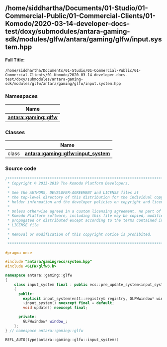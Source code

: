 

## /home/siddhartha/Documents/01-Studio/01-Commercial-Public/01-Commercial-Clients/01-Komodo/2020-03-14-developer-docs-test/doxy/submodules/antara-gaming-sdk/modules/glfw/antara/gaming/glfw/input.system.hpp

#### Full Title:
```
/home/siddhartha/Documents/01-Studio/01-Commercial-Public/01-Commercial-Clients/01-Komodo/2020-03-14-developer-docs-test/doxy/submodules/antara-gaming-sdk/modules/glfw/antara/gaming/glfw/input.system.hpp
```







### Namespaces

| Name           |
| -------------- |
| **[antara::gaming::glfw](Namespaces/namespaceantara_1_1gaming_1_1glfw.md)**  |

### Classes

|                | Name           |
| -------------- | -------------- |
| class | **[antara::gaming::glfw::input_system](Classes/classantara_1_1gaming_1_1glfw_1_1input__system.md)**  |















### Source code

```cpp
/******************************************************************************
 * Copyright © 2013-2019 The Komodo Platform Developers.                      *
 *                                                                            *
 * See the AUTHORS, DEVELOPER-AGREEMENT and LICENSE files at                  *
 * the top-level directory of this distribution for the individual copyright  *
 * holder information and the developer policies on copyright and licensing.  *
 *                                                                            *
 * Unless otherwise agreed in a custom licensing agreement, no part of the    *
 * Komodo Platform software, including this file may be copied, modified,     *
 * propagated or distributed except according to the terms contained in the   *
 * LICENSE file                                                               *
 *                                                                            *
 * Removal or modification of this copyright notice is prohibited.            *
 *                                                                            *
 ******************************************************************************/

#pragma once

#include "antara/gaming/ecs/system.hpp"
#include <GLFW/glfw3.h>

namespace antara::gaming::glfw
{
    class input_system final : public ecs::pre_update_system<input_system>
    {
      public:
        explicit input_system(entt::registry& registry, GLFWwindow* window);
        ~input_system() noexcept final = default;
        void update() noexcept final;

      private:
        GLFWwindow* window_;
    };
} // namespace antara::gaming::glfw

REFL_AUTO(type(antara::gaming::glfw::input_system))
```




